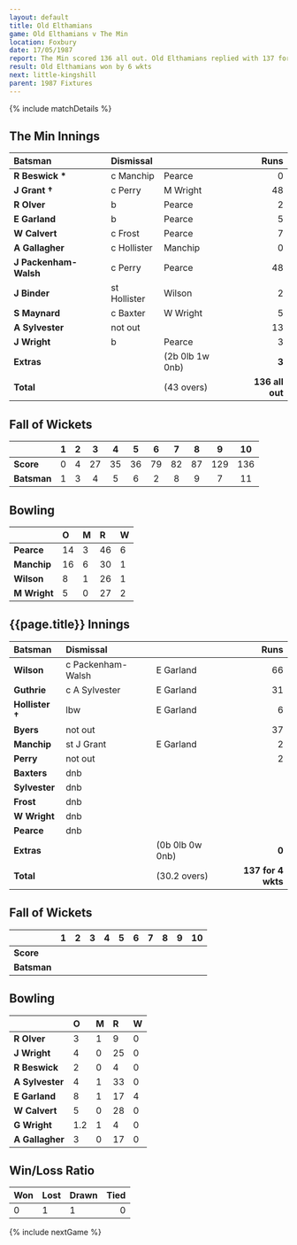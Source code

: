 ```yaml
---
layout: default
title: Old Elthamians
game: Old Elthamians v The Min
location: Foxbury
date: 17/05/1987
report: The Min scored 136 all out. Old Elthamians replied with 137 for 4 wkts
result: Old Elthamians won by 6 wkts
next: little-kingshill
parent: 1987 Fixtures
---
```


{% include matchDetails %}

## The Min Innings

| Batsman | Dismissal |  | Runs |
|:---|:---|---|---:|
| **R Beswick &#42;** | c Manchip | Pearce | 0 |
| **J Grant &#8224;** | c Perry | M Wright | 48 |
| **R Olver** | b | Pearce | 2 |
| **E Garland** | b | Pearce | 5 |
| **W Calvert** | c Frost  | Pearce | 7 |
| **A Gallagher** | c Hollister | Manchip | 0 |
| **J Packenham-Walsh** | c Perry | Pearce | 48 |
| **J Binder** | st Hollister | Wilson | 2 |
| **S Maynard** | c Baxter | W Wright | 5 |
| **A Sylvester** | not out |  | 13 |
| **J Wright** | b | Pearce | 3 |
| **Extras** | | (2b 0lb 1w 0nb) | **3** |
| **Total** | | (43 overs) | **136 all out** |

## Fall of Wickets

| | 1 | 2 | 3 | 4 | 5 | 6 | 7 | 8 | 9 | 10 |
|---|:---:|:---:|:---:|:---:|:---:|:---:|:---:|:---:|:---:|:---:|
| **Score** | 0 | 4 | 27 | 35 | 36 | 79 | 82 | 87 | 129 | 136 |
| **Batsman** | 1 | 3 | 4 | 5 | 6 | 2 | 8 | 9 | 7 | 11 |

## Bowling

| | O | M | R | W |
|---|:---|:---|:---|:---|
| **Pearce** | 14 | 3 | 46 | 6 |
| **Manchip** | 16 | 6 | 30 | 1 |
| **Wilson** | 8 | 1 | 26 | 1 |
| **M Wright** | 5 | 0 | 27 | 2 |

## {{page.title}} Innings

| Batsman | Dismissal |  | Runs |
|:---|:---|---|---:|
| **Wilson** | c Packenham-Walsh | E Garland | 66 |
| **Guthrie** | c A Sylvester | E Garland | 31 |
| **Hollister &#8224;** | lbw | E Garland | 6 |
| **Byers** | not out |  | 37 |
| **Manchip** | st J Grant | E Garland | 2 |
| **Perry** | not out |  | 2 |
| **Baxters** | dnb |  |  |
| **Sylvester** | dnb |  |  |
| **Frost** | dnb |  |  |
| **W Wright** | dnb |  |  |
| **Pearce** | dnb |  |  |
| **Extras** | | (0b 0lb 0w 0nb) | **0** |
| **Total** | | (30.2 overs) | **137 for 4 wkts** |

## Fall of Wickets

| | 1 | 2 | 3 | 4 | 5 | 6 | 7 | 8 | 9 | 10 |
|---|:---:|:---:|:---:|:---:|:---:|:---:|:---:|:---:|:---:|:---:|
| **Score** |  |  |  |  |  |  |  |  |  |  |
| **Batsman** |  |  |  |  |  |  |  |  |  |  |

## Bowling

| | O | M | R | W |
|---|:---|:---|:---|:---|
| **R Olver** | 3 | 1 | 9 | 0 |
| **J Wright** | 4 | 0 | 25 | 0 |
| **R Beswick** | 2 | 0 | 4 | 0 |
| **A Sylvester** | 4 | 1 | 33 | 0 |
| **E Garland** | 8 | 1 | 17 | 4 |
| **W Calvert** | 5 | 0 | 28 | 0 |
| **G Wright** | 1.2 | 1 | 4 | 0 |
| **A Gallagher** | 3 | 0 | 17 | 0 |

## Win/Loss Ratio

| Won | Lost | Drawn | Tied |
|:---|:---|:---|---:|
| 0 | 1 | 1 | 0 |

{% include nextGame %}